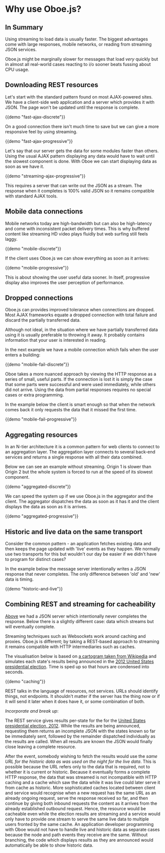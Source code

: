 Why use Oboe.js?
================

In Summary
----------

Using streaming to load data is usually faster. The biggest advantages come with large
responses, mobile networks, or reading from streaming
JSON services.

Oboe.js might be marginally
slower for messages that load *very* quickly 
but in almost all real-world cases reacting to i/o sooner beats
fussing about CPU usage.


Downloading REST resources
--------------------------

Let's start with the standard pattern found on most AJAX-powered sites.
We have a client-side web application and a server which provides it with JSON.
The page won't be updated until the response is complete.

{{demo "fast-ajax-discrete"}}

On a good connection there isn't much time to save but we can give a more responsive
feel by using streaming.

{{demo "fast-ajax-progressive"}}

Let's say that our server gets the data for some modules faster than others. Using
the usual AJAX pattern displaying any data would have to wait until the slowest component
is done. With Oboe we can start displaying data as soon as we have it.

{{demo "streaming-ajax-progressive"}}

This requires a server that can write out the JSON as a stream. The 
response when it completes is 100% valid JSON so it remains compatible 
with standard AJAX tools.

Mobile data connections
-----------------------

Mobile networks today are high-bandwidth but can also be
high-latency and come with inconsistent packet delivery times.
This is why buffered content like streaming HD video plays
fluidly but web surfing still feels laggy.

{{demo "mobile-discrete"}}

If the client uses Oboe.js we can show everything as soon as it arrives:

{{demo "mobile-progressive"}}

This is about showing the user useful data sooner. In itself, progressive
display also improves the user perception of performance.

Dropped connections
-------------------

Oboe.js can provides improved tolerance when connections are dropped.
Most AJAX frameworks equate a dropped connection with total failure and discard
the partially transferred data.

Although not ideal, in the situation where we have partially transferred data
using it is usually preferable to throwing it away.
It probably contains information that your user is interested in reading.

In the next example we have a mobile connection which fails when the
user enters a building:

{{demo "mobile-fail-discrete"}}

Oboe takes a more nuanced approach by viewing the HTTP response as a
series of small, useful parts. If the connection is lost it is simply
the case that some parts were successful and were used immediately,
while others did not arrive.
Using the data from partial responses requires no special
cases or extra programming.

In the example below the client is smart enough so that when the network
comes back it only requests the data that it missed the first time.

{{demo "mobile-fail-progressive"}}

Aggregating resources
---------------------

In an N-tier architecture it is a common pattern for web clients to
connect to an aggregation layer. The aggregation layer connects to
several back-end services and returns a single response with all
their data combined.

Below we can see an example without streaming. Origin 1 is slower
than Origin 2 but the whole system is forced to run at the speed of
its slowest component.

{{demo "aggregated-discrete"}}

We can speed the system up if we use Oboe.js in the aggregator and the
client. The aggregator dispatches the data as soon as it has it and 
the client displays the data as soon as it is arrives.


{{demo "aggregated-progressive"}}

Historic and live data on the same transport
--------------------------------------------

Consider the common pattern - an application fetches existing data
and then keeps the page updated with 'live' events as they happen.
We normally use two transports for this but
wouldn't our day be easier if we didn't have to program for distinct cases?

In the example below the message server intentionally writes a JSON response
that never completes. The only difference between 'old' and 'new' data
is timing.

{{demo "historic-and-live"}}

Combining REST and streaming for cacheability
---------------------------------------------

[Above](#historic-and-live-data-on-the-same-transport) we had a JSON
server which intentionally never completes the response. Below there is a
slightly different case: data which streams but will eventually complete.

Streaming techniques such as Websockets work around caching and proxies.
Oboe.js is different; by taking a REST-based approach to streaming it remains
compatible with HTTP intermediaries such as caches.

The visualisation below is based on [a cartogram taken from
Wikipedia](http://en.wikipedia.org/wiki/File:Cartogram%E2%80%942012_Electoral_Vote.svg)
and simulates each state's results being announced in the [2012 United
States presidential
election](http://en.wikipedia.org/wiki/United_States_presidential_election,_2012).
Time is sped up so that hours are condensed into seconds.

{{demo "caching"}}

REST talks in the language of resources, not services. URLs should
identify things, not endpoints. It shouldn't matter if the server has
the thing now or if it will send it later when it does have it, or some
combination of both.

*Incorporate and break up*:

The REST service gives results per-state for the for the [United States
presidential election,
2012](http://en.wikipedia.org/wiki/United_States_presidential_election,_2012).
While the results are being announced, requesting them returns an
incomplete JSON with the states known so far be immediately sent,
followed by the remainder dispatched individually as the results are
called. When all results are known the JSON would finally close leaving
a complete resource.

After the event, somebody wishing to fetch the results would use the
*same URL for the historic data as was used on the night for the live
data*. This is possible because the URL refers only to the data that is
required, not to whether it is current or historic. Because it
eventually forms a complete HTTP response, the data that was streamed is
not incompatible with HTTP caching and a cache which saw the data while
it was live could later serve it from cache as historic. More
sophisticated caches located between client and service would recognise
when a new request has the same URL as an already ongoing request, serve
the response received so far, and then continue by giving both inbound
requests the content as it arrives from the already established outbound
request. Hence, the resource would be cacheable even while the election
results are streaming and a service would only have to provide one
stream to serve the same live data to multiple users fronted by the same
cache. An application developer programming with Oboe would not have to
handle live and historic data as separate cases because the node and
path events they receive are the same. Without branching, the code which
displays results as they are announced would automatically be able to
show historic data.

